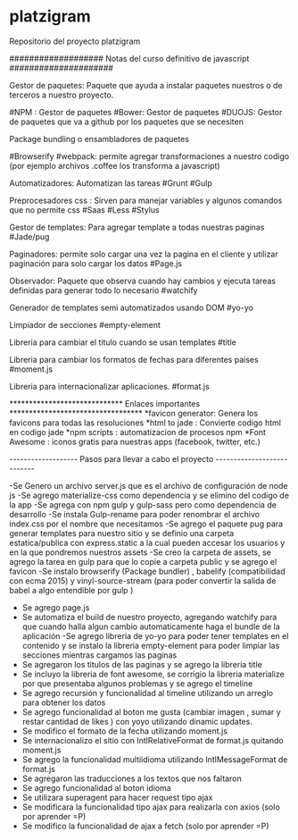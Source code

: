 # platzigram
Repositorio del proyecto platzigram


###################   Notas del curso definitivo de javascript   #####################

Gestor de paquetes: Paquete que ayuda a instalar paquetes nuestros o de terceros a nuestro proyecto.

#NPM : Gestor de paquetes 
#Bower: Gestor de paquetes 
#DUOJS: Gestor de paquetes que va a github por los paquetes que se necesiten 

Package bundling o ensambladores de paquetes 

#Browserify 
#webpack: permite agregar transformaciones a nuestro codigo (por ejemplo archivos .coffee los transforma a javascript)

Automatizadores: Automatizan las tareas 
#Grunt
#Gulp

Preprocesadores css : Sirven para manejar variables y algunos comandos que no permite css
#Saas 
#Less
#Stylus

Gestor de templates: Para agregar template a todas nuestras paginas
#Jade/pug 

Paginadores: permite solo cargar una vez la pagina en el cliente y utilizar paginación para solo cargar los datos
#Page.js

Observador: Paquete que observa cuando hay cambios y ejecuta tareas definidas para generar todo lo necesario
#watchify

Generador de templates semi automatizados usando DOM 
#yo-yo

Limpiador de secciones 
#empty-element

Libreria para cambiar el titulo cuando se usan templates 
#title 

Libreria para cambiar los formatos de fechas para diferentes paises
#moment.js

Libreria para internacionalizar aplicaciones. 
#format.js



*****************************  Enlaces importantes  **********************************
*favicon generator: Genera los favicons para todas las resoluciones 
*html to jade : Convierte codigo html en codigo jade 
*npm scripts : automatizacion de procesos npm
*Font Awesome :  iconos gratis para nuestras apps (facebook, twitter, etc.)

-------------------   Pasos para llevar a cabo el proyecto ---------------------------

-Se Genero un archivo server.js que es el archivo de configuración de node js 
-Se agrego materialize-css como dependencia y se elimino del codigo de la app
-Se agrega con npm gulp y gulp-sass pero como dependencia de desarrollo 
-Se instala Gulp-rename para poder renombrar el archivo index.css por el nombre que necesitamos
-Se agrego el paquete pug para generar templates para nuestro sitio y se definio una carpeta estatica/publica con express.static  a la cual pueden accesar los usuarios y en la que pondremos nuestros assets 
-Se creo la carpeta de assets, se agrego la tarea en gulp para que lo copie a carpeta public y se agrego el favicon 
-Se instalo browserify (Package bundler) , babelify (compatibilidad con ecma 2015) y vinyl-source-stream (para poder convertir la salida de babel a algo entendible por gulp )
- Se agrego page.js
- Se automatiza el build de nuestro proyecto, agregando watchify para que cuando halla algun cambio automaticamente haga el bundle de la aplicación
-Se agrego libreria de yo-yo para poder tener templates en el contenido y se instalo la libreria empty-element para poder limpiar las secciones mientras cargamos las paginas 
- Se agregaron los titulos de las paginas y se agrego la libreria title 
- Se incluyo la libreria de font awesome, se corrigio la libreria materialize por que presentaba algunos problemas y se agrego el timeline
- Se agrego recursión y funcionalidad al timeline utilizando un arreglo para obtener los datos 
- Se agrego funcionalidad al boton me gusta (cambiar imagen , sumar y restar cantidad de likes ) con yoyo utilizando dinamic updates.
- Se modifico el formato de la fecha utilizando moment.js
- Se internacionalizo el sitio con IntlRelativeFormat de  format.js quitando moment.js
- Se agrego la funcionalidad multiidioma utilizando IntlMessageFormat de format.js
- Se agregaron las traducciones a los textos que nos faltaron 
- Se agrego funcionalidad al boton idioma
- Se utilizara superagent para hacer request tipo ajax
- Se modificara la funcionalidad tipo ajax para realizarla con axios (solo por aprender =P)
- Se modifico la funcionalidad de ajax a fetch  (solo por aprender =P)